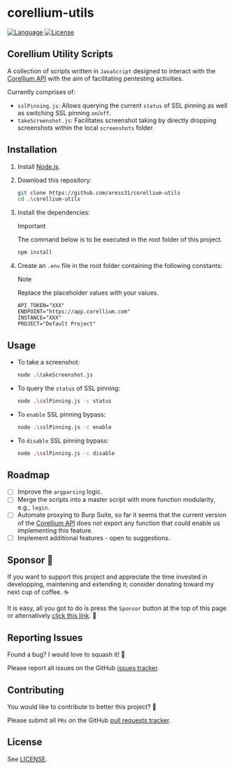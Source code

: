 # corellium-utils

[![Language](https://img.shields.io/badge/Lang-JavaScript-blue.svg)](https://www.javascript.com/)
[![License](https://img.shields.io/badge/License-Apache%202.0-red.svg)](https://opensource.org/licenses/Apache-2.0)

## Corellium Utility Scripts

A collection of scripts written in `JavaScript` designed to interact with the [Corellium API](https://corellium.github.io/corellium-api/) with the aim of facilitating pentesting activities.

Currently comprises of:

- `sslPinning.js`: Allows querying the current `status` of SSL pinning as well as switching SSL pinning `on`/`off`.
- `takeScreenshot.js`: Facilitates screenshot taking by directly dropping screenshots within the local `screenshots` folder.

## Installation

1. Install [Node.js](https://nodejs.org/en/).

2. Download this repository:

   ```bash
   git clone https://github.com/aress31/corellium-utils
   cd .\corellium-utils
   ```
 
3. Install the dependencies:

   > [!IMPORTANT]
   > The command below is to be executed in the root folder of this project.

   ```bash
   npm install
   ```

4. Create an `.env` file in the root folder containing the following constants:

   > [!NOTE]
   > Replace the placeholder values with your values.

   ```
   API_TOKEN="XXX"
   ENDPOINT="https://app.corellium.com"
   INSTANCE="XXX"
   PROJECT="Default Project"
   ```

## Usage

- To take a screenshot:

  ```bash
  node .\takeScreenshot.js
  ```

- To query the `status` of SSL pinning:

  ```bash
  node .\sslPinning.js -c status
  ```

- To `enable` SSL pinning bypass:

  ```bash
  node .\sslPinning.js -c enable
  ```

- To `disable` SSL pinning bypass:

  ```bash
  node .\sslPinning.js -c disable
  ```

## Roadmap

- [ ] Improve the `argparsing` logic.
- [ ] Merge the scripts into a master script with more function modularity, e.g., `login`.
- [ ] Automate proxying to Burp Suite, so far it seems that the current version of the [Corellium API](https://corellium.github.io/corellium-api/) does not export any function that could enable us implementing this feature.
- [ ] Implement additional features - open to suggestions.

## Sponsor 💖

If you want to support this project and appreciate the time invested in developping, maintening and extending it; consider donating toward my next cup of coffee. ☕

It is easy, all you got to do is press the `Sponsor` button at the top of this page or alternatively [click this link](https://github.com/sponsors/aress31). 💸

## Reporting Issues

Found a bug? I would love to squash it! 🐛

Please report all issues on the GitHub [issues tracker](https://github.com/aress31/corellium-utils/issues).

## Contributing

You would like to contribute to better this project? 🤩

Please submit all `PRs` on the GitHub [pull requests tracker](https://github.com/aress31/corellium-utils/pulls).

## License

See [LICENSE](LICENSE).

